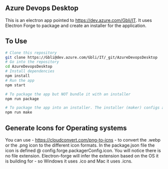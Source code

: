 ## Azure Devops Desktop
This is an electron app pointed to https://dev.azure.com/Gbli/IT.  It uses Electron Forge to package and create an installer for the application.

## To Use

```bash
# Clone this repository
git clone https://Gbli@dev.azure.com/Gbli/IT/_git/AzureDevopsDesktop
# Go into the repository
cd AzureDevopsDesktop
# Install dependencies
npm install
# Run the app
npm start
```

```bash
# To package the app but NOT bundle it with an installer
npm run package
```

```bash
# To package the app into an installer. The installer (maker) configs are in package.json
npm run make
```

## Generate Icons for Operating systems

You can use - https://cloudconvert.com/png-to-icns - to convert the .webp or the .png icon to the different icon formats.
In the package.json file the icon is defined @ config.forge.packagerConfig.icon.  You will notice there is no file extension.
Electron-forge will infer the extension based on the OS it is building for - so Windows it uses .ico and Mac it uses .icns.



